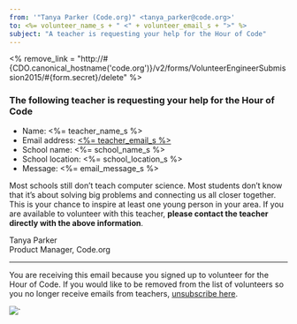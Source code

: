 ```yaml
---
from: '"Tanya Parker (Code.org)" <tanya_parker@code.org>'
to: <%= volunteer_name_s + " <" + volunteer_email_s + ">" %>
subject: "A teacher is requesting your help for the Hour of Code"
---
```


<% remove_link = "http://#{CDO.canonical_hostname('code.org')}/v2/forms/VolunteerEngineerSubmission2015/#{form.secret}/delete" %>

### The following teacher is requesting your help for the Hour of Code

- Name: <%= teacher_name_s %>
- Email address: [<%= teacher_email_s %>](<%= teacher_email_s %>)
- School name: <%= school_name_s %>
- School location: <%= school_location_s %>
- Message: <%= email_message_s %>

Most schools still don’t teach computer science. Most students don’t know that it’s about solving big problems and connecting us all closer together. This is your chance to inspire at least one young person in your area. If you are available to volunteer with this teacher, **please contact the teacher directly with the above information**.

Tanya Parker<br>
Product Manager, Code.org

<hr/>

You are receiving this email because you signed up to volunteer for the Hour of Code. If you would like to be removed from the list of volunteers so you no longer receive emails from teachers, [unsubscribe here](<%= remove_link %>).

![](<%= tracking_pixel %>)`
